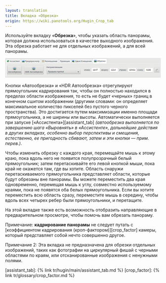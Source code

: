 ```yaml
---
layout: translation
title: Вкладка «Обрезка»
origin: https://wiki.panotools.org/Hugin_Crop_tab
---
```

Используйте вкладку «**Обрезка**», чтобы указать область панорамы, которая должна использоваться в качестве выходного изображения.
Эта обрезка работает не для отдельных изображений, а для всей панорамы.

![Вкладка «Обрезка»](/tr/img/crop-tab.png)

Кнопки «Автообрезка» и «HDR Автообрезка» отрегулируют прямоугольник кадрирования так, чтобы он полностью находился в пределах
области изображения, то есть не будет «черных» границ в конечном сшитом изображении (другими словами: он определяет максимальное
количество пикселей без пустого черного пространства). Это достигается путем максимизации именно площади прямоугольника, а не ширины
или высоты. Автоматически выполняется при запуске [«Ассистента»][assistant_tab] *(автообрезка выполняется по завершению шага «Выровнять»
в «Ассистенте», дальнейшие действия в других вкладках, особенно выбор перспективы и смещения, естественно, ее пригодность сбивают,
затем и эти кнопки — прим. перев.)*.

Чтобы изменить обрезку с каждого края, перемещайте мышь к этому краю, пока вдоль него не появится полупрозрачный белый прямоугольник;
затем перетаскивайте его левой кнопкой мыши, пока край не окажется там, где вы хотите. Область снаружи перетаскиваемого прямоугольника
представляет области, которые будут обрезаны вне панорамы. Вы можете переместить два края одновременно, перемещая мышь к углу, совместно
используемому краями, пока не появятся оба белых прямоугольника. Если вы хотите переместить всю область сразу, переместите мышь в середину,
чтобы вдоль всех четырех ребер были прямоугольники, и перетащите.

На этой вкладке также есть возможность отобразить направляющие в предварительном просмотре, чтобы помочь вам обрезать панораму.

Примечание: **кадрирование панорамы** не следует путать с [коэффициентом кадрирования (кроп-фактором)][crop_factor] камеры,
который представляет собой нечто совершенно другое.

Примечание 2: Эта вкладка не предназначена для обрезки отдельных изображений, таких как фотографии на циркулярный фишай с черными областями
по краям, или отсканированные изображения с ненужными полями.

[assistant_tab]: {% link tr/hugin/main/assistant_tab.md %}
[crop_factor]: {% link tr/glossary/crop_factor.md %}
